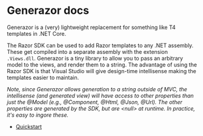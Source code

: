 <h1>Generazor docs</h1>

Generazor is a (very) lightweight replacement for something like T4 templates in .NET Core.

The Razor SDK can be used to add Razor templates to any .NET assembly.  These get compiled into a separate assembly with the extension `.Views.dll`.  Generazor is a tiny library to allow you to pass an arbitrary model to the views, and render them to a string.  The advantage of using the Razor SDK is that Visual Studio will give design-time intellisense making the templates easier to maintain.

<i>
Note, since Generazor allows generation to a string outside of MVC, the intellisense (and generated view) will have access to other properties than just the @Model (e.g., @Component, @Html, @Json, @Url).  The other properties are generated by the SDK, but are &lt;null&gt; at runtime.  In practice, it's easy to ingore these.
</i>

<ul>
    <li><a href="quickstart.html">Quickstart</a></li>
</ul>
